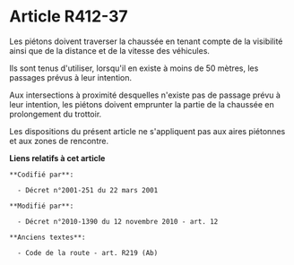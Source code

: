 # Article R412-37

Les piétons doivent traverser la chaussée en tenant compte de la visibilité ainsi que de la distance et de la vitesse des
véhicules.

Ils sont tenus d'utiliser, lorsqu'il en existe à moins de 50 mètres, les passages prévus à leur intention.

Aux intersections à proximité desquelles n'existe pas de passage prévu à leur intention, les piétons doivent emprunter la
partie de la chaussée en prolongement du trottoir.

Les dispositions du présent article ne s'appliquent pas aux aires piétonnes et aux zones de rencontre.

**Liens relatifs à cet article**

	**Codifié par**:

	  - Décret n°2001-251 du 22 mars 2001

	**Modifié par**:

	  - Décret n°2010-1390 du 12 novembre 2010 - art. 12

	**Anciens textes**:

	  - Code de la route - art. R219 (Ab)
